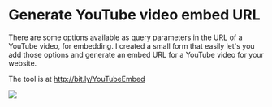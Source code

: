 <h1>Generate YouTube video embed URL</h1>
<p>There are some options available as query parameters in the URL of a YouTube video, for embedding. I created a small form that easily let's you add those options and generate an embed URL for a YouTube video for your website.</p>
<p>The tool is at <a href=http://bit.ly/YouTubeEmbed target=_blank>http://bit.ly/YouTubeEmbed</p>
<a rel="license" href="http://creativecommons.org/licenses/by/4.0/" target=_blank><img src="https://i.creativecommons.org/l/by/4.0/88x31.png"/></a>
